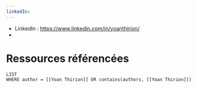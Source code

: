 ```yaml
---
linkedIn:
---
```

- LinkedIn : https://www.linkedin.com/in/yoanthirion/
- 

# Ressources référencées
```dataview
LIST
WHERE author = [[Yoan Thirion]] OR contains(authors, [[Yoan Thirion]])
```